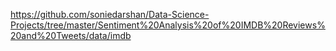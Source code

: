 https://github.com/soniedarshan/Data-Science-Projects/tree/master/Sentiment%20Analysis%20of%20IMDB%20Reviews%20and%20Tweets/data/imdb
